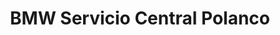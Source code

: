 ---
title: "BMW Servicio Central Polanco"
url: /ciudad-de-mexico/bmw-servicio-central-polanco/
shop: Autowerkstatt
---